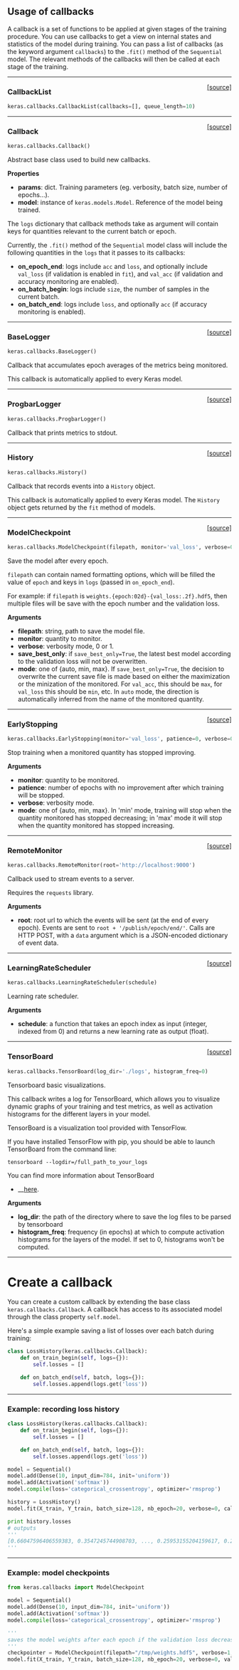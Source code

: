 ## Usage of callbacks

A callback is a set of functions to be applied at given stages of the training procedure. You can use callbacks to get a view on internal states and statistics of the model during training. You can pass a list of callbacks (as the keyword argument `callbacks`) to the `.fit()` method of the `Sequential` model. The relevant methods of the callbacks will then be called at each stage of the training. 

---

<span style="float:right;">[[source]](https://github.com/fchollet/keras/blob/master/keras/callbacks.py#L14)</span>
### CallbackList

```python
keras.callbacks.CallbackList(callbacks=[], queue_length=10)
```

----

<span style="float:right;">[[source]](https://github.com/fchollet/keras/blob/master/keras/callbacks.py#L77)</span>
### Callback

```python
keras.callbacks.Callback()
```

Abstract base class used to build new callbacks.

__Properties__

- __params__: dict. Training parameters
	(eg. verbosity, batch size, number of epochs...).
- __model__: instance of `keras.models.Model`.
	Reference of the model being trained.

The `logs` dictionary that callback methods
take as argument will contain keys for quantities relevant to
the current batch or epoch.

Currently, the `.fit()` method of the `Sequential` model class
will include the following quantities in the `logs` that
it passes to its callbacks:

- __on_epoch_end__: logs include `acc` and `loss`, and
	optionally include `val_loss`
	(if validation is enabled in `fit`), and `val_acc`
	(if validation and accuracy monitoring are enabled).
- __on_batch_begin__: logs include `size`,
	the number of samples in the current batch.
- __on_batch_end__: logs include `loss`, and optionally `acc`
	(if accuracy monitoring is enabled).

----

<span style="float:right;">[[source]](https://github.com/fchollet/keras/blob/master/keras/callbacks.py#L131)</span>
### BaseLogger

```python
keras.callbacks.BaseLogger()
```

Callback that accumulates epoch averages of
the metrics being monitored.

This callback is automatically applied to
every Keras model.

----

<span style="float:right;">[[source]](https://github.com/fchollet/keras/blob/master/keras/callbacks.py#L159)</span>
### ProgbarLogger

```python
keras.callbacks.ProgbarLogger()
```

Callback that prints metrics to stdout.

----

<span style="float:right;">[[source]](https://github.com/fchollet/keras/blob/master/keras/callbacks.py#L198)</span>
### History

```python
keras.callbacks.History()
```

Callback that records events
into a `History` object.

This callback is automatically applied to
every Keras model. The `History` object
gets returned by the `fit` method of models.

----

<span style="float:right;">[[source]](https://github.com/fchollet/keras/blob/master/keras/callbacks.py#L218)</span>
### ModelCheckpoint

```python
keras.callbacks.ModelCheckpoint(filepath, monitor='val_loss', verbose=0, save_best_only=False, mode='auto')
```

Save the model after every epoch.

`filepath` can contain named formatting options,
which will be filled the value of `epoch` and
keys in `logs` (passed in `on_epoch_end`).

For example: if `filepath` is `weights.{epoch:02d}-{val_loss:.2f}.hdf5`,
then multiple files will be save with the epoch number and
the validation loss.

__Arguments__

- __filepath__: string, path to save the model file.
- __monitor__: quantity to monitor.
- __verbose__: verbosity mode, 0 or 1.
- __save_best_only__: if `save_best_only=True`,
	the latest best model according to
	the validation loss will not be overwritten.
- __mode__: one of {auto, min, max}.
	If `save_best_only=True`, the decision
	to overwrite the current save file is made
	based on either the maximization or the
	minization of the monitored. For `val_acc`,
	this should be `max`, for `val_loss` this should
	be `min`, etc. In `auto` mode, the direction is
	automatically inferred from the name of the monitored quantity.


----

<span style="float:right;">[[source]](https://github.com/fchollet/keras/blob/master/keras/callbacks.py#L301)</span>
### EarlyStopping

```python
keras.callbacks.EarlyStopping(monitor='val_loss', patience=0, verbose=0, mode='auto')
```

Stop training when a monitored quantity has stopped improving.

__Arguments__

- __monitor__: quantity to be monitored.
- __patience__: number of epochs with no improvement
	after which training will be stopped.
- __verbose__: verbosity mode.
- __mode__: one of {auto, min, max}. In 'min' mode,
	training will stop when the quantity
	monitored has stopped decreasing; in 'max'
	mode it will stop when the quantity
	monitored has stopped increasing.

----

<span style="float:right;">[[source]](https://github.com/fchollet/keras/blob/master/keras/callbacks.py#L359)</span>
### RemoteMonitor

```python
keras.callbacks.RemoteMonitor(root='http://localhost:9000')
```

Callback used to stream events to a server.

Requires the `requests` library.

__Arguments__

- __root__: root url to which the events will be sent (at the end
	of every epoch). Events are sent to
	`root + '/publish/epoch/end/'`. Calls are HTTP POST,
	with a `data` argument which is a JSON-encoded dictionary
	of event data.

----

<span style="float:right;">[[source]](https://github.com/fchollet/keras/blob/master/keras/callbacks.py#L389)</span>
### LearningRateScheduler

```python
keras.callbacks.LearningRateScheduler(schedule)
```

Learning rate scheduler.

__Arguments__

- __schedule__: a function that takes an epoch index as input
	(integer, indexed from 0) and returns a new
	learning rate as output (float).

----

<span style="float:right;">[[source]](https://github.com/fchollet/keras/blob/master/keras/callbacks.py#L409)</span>
### TensorBoard

```python
keras.callbacks.TensorBoard(log_dir='./logs', histogram_freq=0)
```

 Tensorboard basic visualizations.

This callback writes a log for TensorBoard, which allows
you to visualize dynamic graphs of your training and test
metrics, as well as activation histograms for the different
layers in your model.

TensorBoard is a visualization tool provided with TensorFlow.

If you have installed TensorFlow with pip, you should be able
to launch TensorBoard from the command line:
```
tensorboard --logdir=/full_path_to_your_logs
```
You can find more information about TensorBoard
- __[here](https__://www.tensorflow.org/versions/master/how_tos/summaries_and_tensorboard/index.html).

__Arguments__

- __log_dir__: the path of the directory where to save the log
	files to be parsed by tensorboard
- __histogram_freq__: frequency (in epochs) at which to compute activation
	histograms for the layers of the model. If set to 0,
	histograms won't be computed.


---


# Create a callback

You can create a custom callback by extending the base class `keras.callbacks.Callback`. A callback has access to its associated model through the class property `self.model`.

Here's a simple example saving a list of losses over each batch during training:
```python
class LossHistory(keras.callbacks.Callback):
    def on_train_begin(self, logs={}):
        self.losses = []

    def on_batch_end(self, batch, logs={}):
        self.losses.append(logs.get('loss'))
```

---

### Example: recording loss history

```python
class LossHistory(keras.callbacks.Callback):
    def on_train_begin(self, logs={}):
        self.losses = []

    def on_batch_end(self, batch, logs={}):
        self.losses.append(logs.get('loss'))

model = Sequential()
model.add(Dense(10, input_dim=784, init='uniform'))
model.add(Activation('softmax'))
model.compile(loss='categorical_crossentropy', optimizer='rmsprop')

history = LossHistory()
model.fit(X_train, Y_train, batch_size=128, nb_epoch=20, verbose=0, callbacks=[history])

print history.losses
# outputs
'''
[0.66047596406559383, 0.3547245744908703, ..., 0.25953155204159617, 0.25901699725311789]
'''
```

---

### Example: model checkpoints

```python
from keras.callbacks import ModelCheckpoint

model = Sequential()
model.add(Dense(10, input_dim=784, init='uniform'))
model.add(Activation('softmax'))
model.compile(loss='categorical_crossentropy', optimizer='rmsprop')

'''
saves the model weights after each epoch if the validation loss decreased
'''
checkpointer = ModelCheckpoint(filepath="/tmp/weights.hdf5", verbose=1, save_best_only=True)
model.fit(X_train, Y_train, batch_size=128, nb_epoch=20, verbose=0, validation_data=(X_test, Y_test), callbacks=[checkpointer])

```


